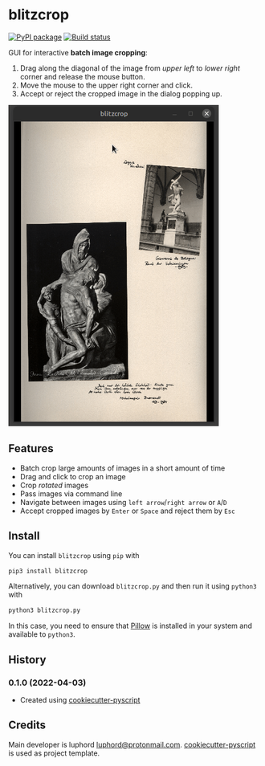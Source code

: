 # blitzcrop

[![PyPI package](https://img.shields.io/pypi/v/blitzcrop)](https://pypi.python.org/pypi/blitzcrop)
[![Build status](https://github.com/luphord/blitzcrop/actions/workflows/lint-test.yml/badge.svg)](https://github.com/luphord/blitzcrop/actions)

GUI for interactive **batch image cropping**:

1. Drag along the diagonal of the image from *upper left* to *lower right* corner and release the mouse button.
2. Move the mouse to the upper right corner and click.
3. Accept or reject the cropped image in the dialog popping up.

![Demo of blitzcrop interaction](img/demo.gif)

## Features
* Batch crop large amounts of images in a short amount of time
* Drag and click to crop an image
* Crop *rotated* images
* Pass images via command line
* Navigate between images using `left arrow`/`right arrow`  or `A`/`D`
* Accept cropped images by `Enter` or `Space` and reject them by `Esc`

## Install

You can install `blitzcrop` using `pip` with

```bash
pip3 install blitzcrop
```

Alternatively, you can download `blitzcrop.py` and then run it using `python3` with

```bash
python3 blitzcrop.py
```

In this case, you need to ensure that [Pillow](https://pillow.readthedocs.io) is installed in your system and available to `python3`.

## History

### 0.1.0 (2022-04-03)
* Created using [cookiecutter-pyscript](https://github.com/luphord/cookiecutter-pyscript)

## Credits

Main developer is luphord <luphord@protonmail.com>. [cookiecutter-pyscript](https://github.com/luphord/cookiecutter-pyscript) is used as project template.
